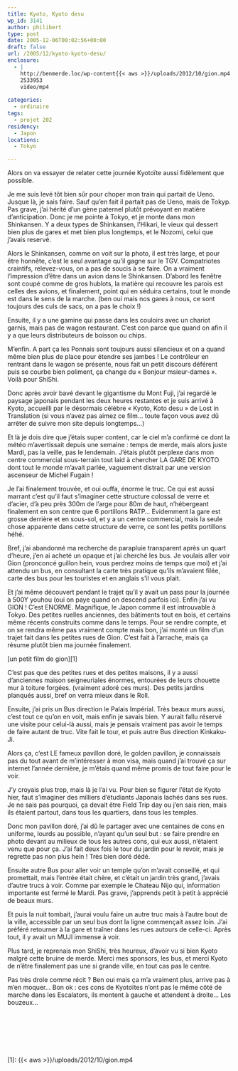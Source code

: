 ```yaml
---
title: Kyoto, Kyoto desu
wp_id: 3141
author: philibert
type: post
date: 2005-12-06T00:02:56+00:00
draft: false
url: /2005/12/kyoto-kyoto-desu/
enclosure:
  - |
    http://benmerde.loc/wp-content{{< aws >}}/uploads/2012/10/gion.mp4
    2533953
    video/mp4
    
categories:
  - ordinaire
tags:
  - projet 202
residency:
  - Japon
locations:
  - Tokyo

---
```

Alors on va essayer de relater cette journée Kyotoïte aussi fidèlement que possible.

Je me suis levé tôt bien sûr pour choper mon train qui partait de Ueno. Jusque là, je sais faire. Sauf qu&rsquo;en fait il partait pas de Ueno, mais de Tokyp. Pas grave, j&rsquo;ai hérité d&rsquo;un gène paternel plutôt prévoyant en matière d&rsquo;anticipation. Donc je me pointe à Tokyo, et je monte dans mon Shinkansen. Y a deux types de Shinkansen, l&rsquo;Hikari, le vieux qui dessert bien plus de gares et met bien plus longtemps, et le Nozomi, celui que j&rsquo;avais reservé.

Alors le Shinkansen, comme on voit sur la photo, il est très large, et pour être honnête, c&rsquo;est le seul avantage qu&rsquo;il gagne sur le TGV. Compatriotes craintifs, relevez-vous, on a pas de soucis à se faire. On a vraiment l&rsquo;impression d&rsquo;être dans un avion dans le Shinkansen. D&rsquo;abord les fenêtre sont coupé comme de gros hublots, la matière qui recouvre les parois est celles des avions, et finalement, point qui en séduira certains, tout le monde est dans le sens de la marche. (ben oui mais nos gares à nous, ce sont toujours des culs de sacs, on a pas le choix !)

Ensuite, il y a une gamine qui passe dans les couloirs avec un chariot garnis, mais pas de wagon restaurant. C&rsquo;est con parce que quand on afin il y a que leurs distributeurs de boisson ou chips.

M&rsquo;enfin. A part ça les Ponnais sont toujours aussi silencieux et on a quand même bien plus de place pour étendre ses jambes ! Le contrôleur en rentrant dans le wagon se présente, nous fait un petit discours déférent puis se courbe bien poliment, ça change du « Bonjour msieur-dames ». Voilà pour ShiShi.

Donc après avoir bavé devant le gigantisme du Mont Fuji, j&rsquo;ai regardé le paysage japonais pendant les deux heures restantes et je suis arrivé à Kyoto, accueilli par le désormais célèbre « Kyoto, Koto desu » de Lost in Translation (si vous n&rsquo;avez pas aimez ce film&#8230; toute façon vous avez dû arrêter de suivre mon site depuis longtemps&#8230;) 

Et là je dois dire que j&rsquo;étais super content, car le ciel m&rsquo;a confirmé ce dont la météo m&rsquo;avertissait depuis une semaine : temps de merde, mais alors juste Mardi, pas la veille, pas le lendemain. J&rsquo;étais plutôt perplexe dans mon centre commercial sous-terrain tout laid à chercher LA GARE DE KYOTO dont tout le monde m&rsquo;avait parlée, vaguement distrait par une version ascenseur de Michel Fugain ! 

Je l&rsquo;ai finalement trouvée, et oui ouffa, énorme le truc. Ce qui est aussi marrant c&rsquo;est qu&rsquo;il faut s&rsquo;imaginer cette structure colossal de verre et d&rsquo;acier, d&rsquo;à peu près 300m de l&rsquo;arge pour 80m de haut, n&rsquo;hébergeant finalement en son centre que 6 portillons RATP&#8230; Evidemment la gare est grosse derrière et en sous-sol, et y a un centre commercial, mais la seule chose apparente dans cette structure de verre, ce sont les petits portillons héhé.

Bref, j&rsquo;ai abandonné ma recherche de parapluie transparent après un quart d&rsquo;heure, j&rsquo;en ai acheté un opaque et j&rsquo;ai cherché les bus. Je voulais aller voir Gion (pronconcé guillon hein, vous perdrez moins de temps que moi) et j&rsquo;ai attendu un bus, en consultant la carte très pratique qu&rsquo;ils m&rsquo;avaient filée, carte des bus pour les touristes et en anglais s&rsquo;il vous plait. 

Et j&rsquo;ai même découvert pendant le trajet qu&rsquo;il y avait un pass pour la journée à 500Y youhou (oui on paye quand on descend parfois ici). Enfin j&rsquo;ai vu GION ! C&rsquo;est ENORME. Magnifique, le Japon comme il est introuvable à Tokyo. Des petites ruelles anciennes, des bâtiments tout en bois, et certains même récents construits comme dans le temps. Pour se rendre compte, et on se rendra même pas vraiment compte mais bon, j&rsquo;ai monté un film d&rsquo;un trajet fait dans les petites rues de Gion. C&rsquo;est fait à l&rsquo;arrache, mais ça résume plutôt bien ma journée finalement.

[un petit film de gion][1]

C&rsquo;est pas que des petites rues et des petites maisons, il y a aussi d&rsquo;anciennes maison seigneuriales énormes, entourées de leurs chouette mur à toiture forgées. (vraiment adoré ces murs). Des petits jardins planqués aussi, bref on verra mieux dans le Roll.

Ensuite, j&rsquo;ai pris un Bus direction le Palais Impérial. Très beaux murs aussi, c&rsquo;est tout ce qu&rsquo;on en voit, mais enfin je savais bien. Y aurait fallu réservé une visite pour celui-là aussi, mais je pensais vraiment pas avoir le temps de faire autant de truc. Vite fait le tour, et puis autre Bus direction Kinkaku-Ji. 

Alors ça, c&rsquo;est LE fameux pavillon doré, le golden pavillon, je connaissais pas du tout avant de m&rsquo;intéresser à mon visa, mais quand j&rsquo;ai trouvé ça sur internet l&rsquo;année dernière, je m&rsquo;étais quand même promis de tout faire pour le voir.
  
J&rsquo;y croyais plus trop, mais là je l&rsquo;ai vu. Pour bien se figurer l&rsquo;état de Kyoto hier, faut s&rsquo;imaginer des milliers d&rsquo;étudiants Japonais lachés dans ses rues. Je ne sais pas pourquoi, ça devait être Field Trip day ou j&rsquo;en sais rien, mais ils étaient partout, dans tous les quartiers, dans tous les temples. 

Donc mon pavillon doré, j&rsquo;ai dû le partager avec une centaines de cons en uniforme, lourds au possible, n&rsquo;ayant qu&rsquo;un seul but : se faire prendre en photo devant au milieux de tous les autres cons, qui eux aussi, n&rsquo;étaient venu que pour ça. J&rsquo;ai fait deux fois le tour du jardin pour le revoir, mais je regrette pas non plus hein ! Très bien doré dédé.

Ensuite autre Bus pour aller voir un temple qu&rsquo;on m&rsquo;avait conseillé, et qui promettait, mais l&rsquo;entrée était chère, et c&rsquo;était un jardin très grand, j&rsquo;avais d&rsquo;autre trucs à voir. Comme par exemple le Chateau Nijo qui, information importante est fermé le Mardi. Pas grave, j&rsquo;apprends petit à petit à apprécié de beaux murs.

Et puis la nuit tombait, j&rsquo;aurai voulu faire un autre truc mais à l&rsquo;autre bout de la ville, accessible par un seul bus dont la ligne commençait assez loin. J&rsquo;ai préféré retourner à la gare et traîner dans les rues autours de celle-ci. Après tout, il y avait un MUJI immense à voir.

Plus tard, je reprenais mon ShiShi, très heureux, d&rsquo;avoir vu si bien Kyoto malgré cette bruine de merde. Merci mes sponsors, les bus, et merci Kyoto de n&rsquo;être finalement pas une si grande ville, en tout cas pas le centre.

Pas très drole comme récit ? Ben oui mais ça m&rsquo;a vraiment plus, arrive pas à m&rsquo;en moquer&#8230; Bon ok : ces cons de Kyotoïtes n&rsquo;ont pas le même côté de marche dans les Escalators, ils montent à gauche et attendent à droite&#8230; Les bouzeux&#8230;

<div class="gallery-container">
  <div class="gallery">
    <figure class="image-frame landscape"> <img src="{{< aws >}}/uploads/2012/10/IMG_9907.jpg" alt="" /> </figure> <figure class="image-frame landscape"> <img src="{{< aws >}}/uploads/2012/10/IMG_0047.jpg" alt="" /> </figure> <figure class="image-frame landscape"> <img src="{{< aws >}}/uploads/2012/10/IMG_9967.jpg" alt="" /> </figure> <figure class="image-frame landscape"> <img src="{{< aws >}}/uploads/2012/10/IMG_9946.jpg" alt="" /> </figure> <figure class="image-frame landscape"> <img src="{{< aws >}}/uploads/2012/10/IMG_9918.jpg" alt="" /> </figure> <figure class="image-frame landscape"> <img src="{{< aws >}}/uploads/2012/10/IMG_9912.jpg" alt="" /> </figure> <figure class="image-frame landscape"> <img src="{{< aws >}}/uploads/2012/10/IMG_0014.jpg" alt="" /> </figure>
  </div>
</div>

 [1]: {{< aws >}}/uploads/2012/10/gion.mp4